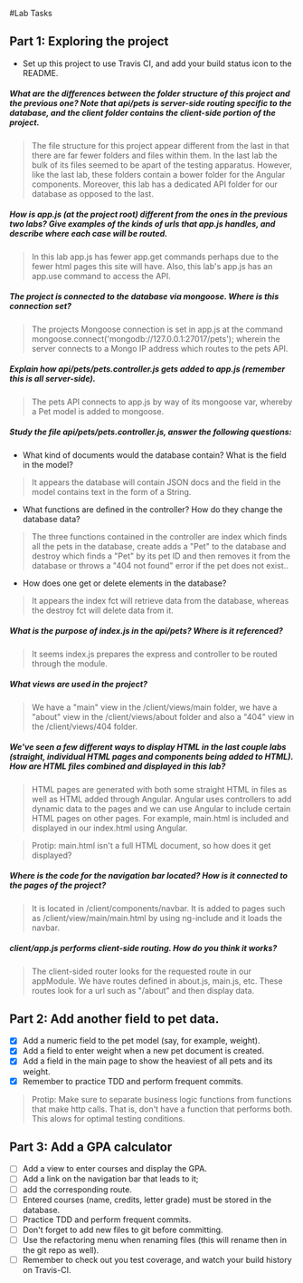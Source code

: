 #Lab Tasks

## Part 1: Exploring the project

- Set up this project to use Travis CI, and add your build status icon to the README.

##### What are the differences between the folder structure of this project and the previous one? Note that api/pets is server-side routing specific to the database, and the client folder contains the client-side portion of the project.

> The file structure for this project appear different from the last in that there are far fewer folders and files within them. In the last lab the bulk of its files seemed to be apart of the testing apparatus.
> However, like the last lab, these folders contain a bower folder for the Angular components. Moreover, this lab has a dedicated API folder for our database as opposed to the last.

##### How is app.js (at the project root) different from the ones in the previous two labs? Give examples of the kinds of urls that app.js handles, and describe where each case will be routed.

> In this lab app.js has fewer app.get commands perhaps due to the fewer html pages this site will have. Also, this lab's app.js has an app.use command to access the API.

##### The project is connected to the database via mongoose. Where is this connection set?

> The projects Mongoose connection is set in app.js at the command mongoose.connect('mongodb://127.0.0.1:27017/pets'); wherein the server connects to a Mongo IP address which routes to the pets API.

##### Explain how api/pets/pets.controller.js gets added to app.js (remember this is all server-side).

> The pets API connects to app.js by way of its mongoose var, whereby a Pet model is added to mongoose.

##### Study the file api/pets/pets.controller.js, answer the following questions:
-  What kind of documents would the database contain? What is the field in the model?

> It appears the database will contain JSON docs and the field in the model contains text in the form of a String.

-  What functions are defined in the controller? How do they change the database data?

> The three functions contained in the controller are index which finds all the pets in the database,
>create adds a "Pet" to the database and destroy which finds a "Pet" by its pet ID and then removes it from the database or throws a "404 not found" error if the pet does not exist..

-  How does one get or delete elements in the database?

> It appears the index fct will retrieve data from the database, whereas the destroy fct will delete data from it.

##### What is the purpose of index.js in the api/pets? Where is it referenced?

> It seems index.js prepares the express and controller to be routed through the module.

##### What views are used in the project?

> We have a "main" view in the /client/views/main folder, we have a "about" view in the /client/views/about folder and
 also a "404" view in the /client/views/404 folder.

##### We've seen a few different ways to display HTML in the last couple labs (straight, individual HTML pages and components being added to HTML). How are HTML files combined and displayed in this lab? 

>HTML pages are generated with both some straight HTML in files as well as HTML added through Angular. Angular uses
controllers to add dynamic data to the pages and we can use Angular to include certain HTML pages on other pages.
 For example, main.html is included and displayed in our index.html using Angular.

>Protip: main.html isn't a full HTML document, so how does it get displayed?

##### Where is the code for the navigation bar located? How is it connected to the pages of the project?

>It is located in /client/components/navbar. It is added to pages such as /client/view/main/main.html by using
ng-include and it loads the navbar.

##### client/app.js performs client-side routing. How do you think it works?

>The client-sided router looks for the requested route in our appModule. We have routes defined in about.js,
main.js, etc. These routes look for a url such as "/about" and then display data.

## Part 2: Add another field to pet data.

- [x] Add a numeric field to the pet model (say, for example, weight).
- [x] Add a field to enter weight when a new pet document is created.
- [x] Add a field in the main page to show the heaviest of all pets and its weight.
- [x] Remember to practice TDD and perform frequent commits.

>

>Protip: Make sure to separate business logic functions from functions that make http calls. That is, don't have a function that performs both. This alows for optimal testing conditions.

## Part 3: Add a GPA calculator

- [ ] Add a view to enter courses and display the GPA.
- [ ] Add a link on the navigation bar that leads to it;
- [ ] add the corresponding route.
- [ ] Entered courses (name, credits, letter grade) must be stored in the database.
- [ ] Practice TDD and perform frequent commits.
- [ ] Don't forget to add new files to git before committing.
- [ ] Use the refactoring menu when renaming files (this will rename then in the git repo as well).
- [ ] Remember to check out you test coverage, and watch your build history on Travis-CI.

>